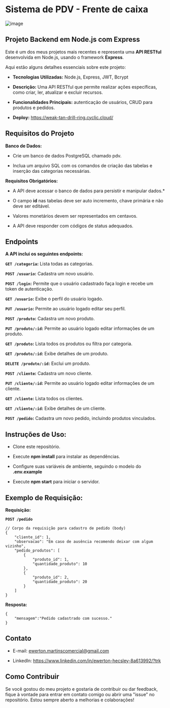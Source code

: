 # Sistema de PDV - Frente de caixa

![image](https://github.com/EwertonHecsley/node-sistema-pdv/assets/114318366/6970a852-7af8-48c4-bc6a-e673d523b0a4)


## Projeto Backend em Node.js com Express

Este é um dos meus projetos mais recentes e representa uma **API RESTful** desenvolvida em Node.js, usando o framework **Express**.

Aqui estão alguns detalhes essenciais sobre este projeto:

* **Tecnologias Utilizadas:** Node.js, Express, JWT, Bcrypt

* **Descrição:** Uma API RESTful que permite realizar ações específicas, como criar, ler, atualizar e excluir recursos.

* **Funcionalidades Principais:** autenticação de usuários, CRUD para produtos e pedidos.

* **Deploy:** https://weak-tan-drill-ring.cyclic.cloud/

## Requisitos do Projeto

**Banco de Dados:**

* Crie um banco de dados PostgreSQL chamado pdv.

* Inclua um arquivo SQL com os comandos de criação das tabelas e inserção das categorias necessárias.
 

**Requisitos Obrigatórios:**


* A API deve acessar o banco de dados para persistir e manipular dados.* 

* O campo **id** nas tabelas deve ser auto incremento, chave primária e não deve ser editável.

* Valores monetários devem ser representados em centavos.

* A API deve responder com códigos de status adequados.


## Endpoints

**A API inclui os seguintes endpoints:**

**`GET /categoria`:** Lista todas as categorias.

**`POST /usuario`:** Cadastra um novo usuário.

**`POST /login`:** Permite que o usuário cadastrado faça login e recebe um token de autenticação.

**`GET /usuario`:** Exibe o perfil do usuário logado.

**`PUT /usuario`:** Permite ao usuário logado editar seu perfil.

**`POST /produto`:** Cadastra um novo produto.

**`PUT /produto/:id`:** Permite ao usuário logado editar informações de um produto.

**`GET /produto`:** Lista todos os produtos ou filtra por categoria.

**`GET /produto/:id`:** Exibe detalhes de um produto.

**`DELETE /produto/:id`:** Exclui um produto.

**`POST /cliente`:** Cadastra um novo cliente.

**`PUT /cliente/:id`:** Permite ao usuário logado editar informações de um cliente.

**`GET /cliente`:** Lista todos os clientes.

**`GET /cliente/:id`:** Exibe detalhes de um cliente.

**`POST /pedido`:** Cadastra um novo pedido, incluindo produtos vinculados.


## Instruções de Uso:

* Clone este repositório.

* Execute **npm install** para instalar as dependências.

* Configure suas variáveis de ambiente, seguindo o modelo do  **.env.example**

* Execute **npm start** para iniciar o servidor.



## Exemplo de Requisição:

**Requisição:**

**`POST /pedido`**

```
// Corpo da requisição para cadastro de pedido (body)
{
    "cliente_id": 1,
    "observacao": "Em caso de ausência recomendo deixar com algum vizinho",
    "pedido_produtos": [
        {
            "produto_id": 1,
            "quantidade_produto": 10
        },
        {
            "produto_id": 2,
            "quantidade_produto": 20
        }
    ]
}
```

**Resposta:**

```
{
    "mensagem":"Pedido cadastrado com sucesso."
}
```

## Contato

* E-mail: ewerton.martinscomercial@gmail.com
 
* LinkedIn: https://www.linkedin.com/in/ewerton-hecsley-8a613992/?trk



## Como Contribuir

Se você gostou do meu projeto e gostaria de contribuir ou dar feedback, fique à vontade para entrar em contato comigo ou abrir uma "issue" no repositório. Estou sempre aberto a melhorias e colaborações!


